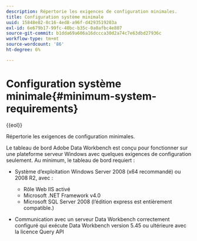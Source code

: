 ```yaml
---
description: Répertorie les exigences de configuration minimales.
title: Configuration système minimale
uuid: 15848e82-8c16-4ed8-a96f-d4293519203a
exl-id: 6e679b17-99fc-40bc-b35c-0a0afbc4e807
source-git-commit: b1dda69a606a16dccca30d2a74c7e63dbd27936c
workflow-type: tm+mt
source-wordcount: '86'
ht-degree: 6%

---
```


# Configuration système minimale{#minimum-system-requirements}

{{eol}}

Répertorie les exigences de configuration minimales.

Le tableau de bord Adobe Data Workbench est conçu pour fonctionner sur une plateforme serveur Windows avec quelques exigences de configuration seulement. Au minimum, le tableau de bord requiert :

* Système d’exploitation Windows Server 2008 (x64 recommandé) ou 2008 R2, avec :

   * Rôle Web IIS activé
   * Microsoft .NET Framework v4.0
   * Microsoft SQL Server 2008 (l’édition express est entièrement compatible.)

* Communication avec un serveur Data Workbench correctement configuré qui exécute Data Workbench version 5.45 ou ultérieure avec la licence Query API
